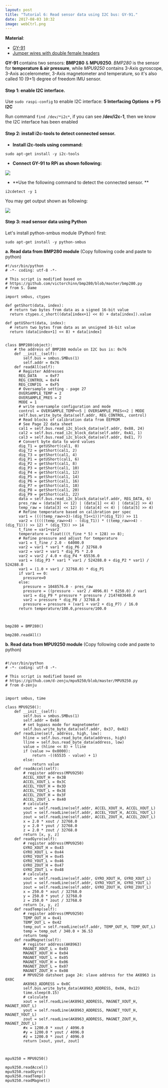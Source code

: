 ```yaml
---
layout: post
title: "Tutorial 6: Read sensor data using I2C bus: GY-91."
date: 2017-08-03 10:32
image: webCtrl.png
---
```


 
**Material**: 

 * [GY-91](http://www.dx.com/no/p/gy-91-mpu9250-bmp280-10dof-accelerometer-gyro-9-axis-sensor-module-441287?tc=NOK&gclid=EAIaIQobChMIwevggIi71QIVFWYbCh0sfANhEAkYASABEgLH__D_BwE#.WYMWqISGOUk)
 * [Jumper wires with double female headers](https://www.itead.cc/1-pin-dual-female-splittable-jumper-wire-200mm-40pcs-pack.html)

**GY-91** contains two sensors: **BMP280** & **MPU9250**.  *BMP280* is the sensor for **temperature & air pressure**, while *MPU9250* contains  3-Axis gyroscope, 3-Axis accelerometer, 3-Axis magnetometer and temperature, so it's also called 10 (9+1) degree of freedom IMU sensor. 

#### Step 1:  enable I2C interface.

Use `sudo raspi-config`  to enable I2C interface: **5 Interfacing Options -> P5 I2C**

Run command `find /dev/*i2c*`, if you can see **/dev/i2c-1**, then we know the I2C interface has been enabled 

#### Step 2:  install i2c-tools to detect connected sensor.

 * **Install i2c-tools using command:** 

~~~
sudo apt-get install -y i2c-tools
~~~

 * **Connect GY-91 to RPi as shown following:**

![](/images/RPiI2C_bb.png)


 * **Use the following command to detect the connected sensor. **

~~~
i2cdetect -y 1
~~~

You may get output shown as following: 


![](/images/i2cmap.png)


#### Step 3: read sensor data using Python

Let's install python-smbus module (Python) first:

~~~
sudo apt-get install -y python-smbus 
~~~

**a. Read data from BMP280 module** (Copy following code and paste to python)


~~~
#!/usr/bin/python
# -*- coding: utf-8 -*-

# This script is modified based on 
# https://github.com/victorchinn/bmp280/blob/master/bmp280.py
# from S. Dame

import smbus, ctypes     

def getShort(data, index):
  # return two bytes from data as a signed 16-bit value
  return ctypes.c_short((data[index+1] << 8) + data[index]).value

def getUShort(data, index):
  # return two bytes from data as an unsigned 16-bit value
  return (data[index+1] << 8) + data[index]


class BMP280(object):
    # the address of BMP280 module on I2C bus is: 0x76
    def __init__(self):
        self.bus = smbus.SMBus(1)
        self.addr = 0x76
    def readAll(self):
      # Register Addresses
      REG_DATA    = 0xF7
      REG_CONTROL = 0xF4
      REG_CONFIG  = 0xF5
      # Oversample setting - page 27
      OVERSAMPLE_TEMP = 2
      OVERSAMPLE_PRES = 2
      MODE = 1
      # write oversample configuration and mode
      control = OVERSAMPLE_TEMP<<5 | OVERSAMPLE_PRES<<2 | MODE
      self.bus.write_byte_data(self.addr, REG_CONTROL, control)
      # Read blocks of calibration data from EEPROM
      # See Page 22 data sheet
      cal1 = self.bus.read_i2c_block_data(self.addr, 0x88, 24)
      cal2 = self.bus.read_i2c_block_data(self.addr, 0xA1, 1)
      cal3 = self.bus.read_i2c_block_data(self.addr, 0xE1, 7)
      # Convert byte data to word values
      dig_T1 = getUShort(cal1, 0)
      dig_T2 = getShort(cal1, 2)
      dig_T3 = getShort(cal1, 4)
      dig_P1 = getUShort(cal1, 6)
      dig_P2 = getShort(cal1, 8)
      dig_P3 = getShort(cal1, 10)
      dig_P4 = getShort(cal1, 12)
      dig_P5 = getShort(cal1, 14)
      dig_P6 = getShort(cal1, 16)
      dig_P7 = getShort(cal1, 18)
      dig_P8 = getShort(cal1, 20)
      dig_P9 = getShort(cal1, 22)
      data = self.bus.read_i2c_block_data(self.addr, REG_DATA, 6)
      pres_raw = (data[0] << 12) | (data[1] << 4) | (data[2] >> 4)
      temp_raw = (data[3] << 12) | (data[4] << 4) | (data[5] >> 4)
      # Refine temperature based on calibration per spec
      var1 = ((((temp_raw>>3)-(dig_T1<<1)))*(dig_T2)) >> 11
      var2 = (((((temp_raw>>4) - (dig_T1)) * ((temp_raw>>4) - (dig_T1))) >> 12) * (dig_T3)) >> 14
      t_fine = var1+var2
      temperature = float(((t_fine * 5) + 128) >> 8);
      # Refine pressure and adjust for temperature
      var1 = t_fine / 2.0 - 64000.0
      var2 = var1 * var1 * dig_P6 / 32768.0
      var2 = var2 + var1 * dig_P5 * 2.0
      var2 = var2 / 4.0 + dig_P4 * 65536.0
      var1 = (dig_P3 * var1 * var1 / 524288.0 + dig_P2 * var1) / 524288.0
      var1 = (1.0 + var1 / 32768.0) * dig_P1
      if var1 == 0:
        pressure=0
      else:
        pressure = 1048576.0 - pres_raw
        pressure = ((pressure - var2 / 4096.0) * 6250.0) / var1
        var1 = dig_P9 * pressure * pressure / 2147483648.0
        var2 = pressure * dig_P8 / 32768.0
        pressure = pressure + (var1 + var2 + dig_P7) / 16.0
      return temperature/100.0,pressure/100.0


        
bmp280 = BMP280()

bmp280.readAll()

~~~


**b. Read data from MPU9250 module** (Copy following code and paste to python)





~~~

#!/usr/bin/python
# -*- coding: utf-8 -*-

# This script is modified based on 
# https://github.com/d-zenju/mpu9250/blob/master/MPU9250.py
# from d-zenju


import smbus, time

class MPU9250():
    def __init__(self):
        self.bus = smbus.SMBus(1) 
        self.addr = 0x68 
        # set bypass mode for magnetometer
        self.bus.write_byte_data(self.addr, 0x37, 0x02)        
    def readLine(self, address, high, low):
        hline = self.bus.read_byte_data(address, high)
        lline = self.bus.read_byte_data(address, low)
        value = (hline << 8) + lline        
        if (value >= 0x8000):
            return -((65535 - value) + 1)
        else:
            return value
    def readAccel(self):
        # register address(MPU9250)
        ACCEL_XOUT_H = 0x3B
        ACCEL_XOUT_L = 0x3C
        ACCEL_YOUT_H = 0x3D
        ACCEL_YOUT_L = 0x3E
        ACCEL_ZOUT_H = 0x3F
        ACCEL_ZOUT_L = 0x40
        # calculate
        xout = self.readLine(self.addr, ACCEL_XOUT_H, ACCEL_XOUT_L)
        yout = self.readLine(self.addr, ACCEL_YOUT_H, ACCEL_YOUT_L)
        zout = self.readLine(self.addr, ACCEL_ZOUT_H, ACCEL_ZOUT_L)
        x = 2.0 * xout / 32768.0
        y = 2.0 * yout / 32768.0
        z = 2.0 * zout / 32768.0
        return [x, y, z]
    def readGyro(self):
        # register address(MPU9250)
        GYRO_XOUT_H = 0x43
        GYRO_XOUT_L = 0x44
        GYRO_YOUT_H = 0x45
        GYRO_YOUT_L = 0x46
        GYRO_ZOUT_H = 0x47
        GYRO_ZOUT_L = 0x48
        # calculate
        xout = self.readLine(self.addr, GYRO_XOUT_H, GYRO_XOUT_L)
        yout = self.readLine(self.addr, GYRO_YOUT_H, GYRO_YOUT_L)
        zout = self.readLine(self.addr, GYRO_ZOUT_H, GYRO_ZOUT_L)
        x = 250.0 * xout / 32768.0
        y = 250.0 * yout / 32768.0
        z = 250.0 * zout / 32768.0
        return [x, y, z]
    def readTemp(self):
        # register address(MPU9250)
        TEMP_OUT_H = 0x41
        TEMP_OUT_L = 0x42
        temp_out = self.readLine(self.addr, TEMP_OUT_H, TEMP_OUT_L)
        temp = temp_out / 340.0 + 36.53
        return temp
    def readMagnet(self):    
        # register address(AK8963)
        MAGNET_XOUT_L = 0x03
        MAGNET_XOUT_H = 0x04
        MAGNET_YOUT_L = 0x05
        MAGNET_YOUT_H = 0x06
        MAGNET_ZOUT_L = 0x07
        MAGNET_ZOUT_H = 0x08
        # MPU9250 datsheet page 24: slave address for the AK8963 is 0X0C
        AK8963_ADDRESS = 0x0C
        self.bus.write_byte_data(AK8963_ADDRESS, 0x0A, 0x12)
        time.sleep(0.15)
        # calculate
        xout = self.readLine(AK8963_ADDRESS, MAGNET_XOUT_H, MAGNET_XOUT_L)
        yout = self.readLine(AK8963_ADDRESS, MAGNET_YOUT_H, MAGNET_YOUT_L)
        zout = self.readLine(AK8963_ADDRESS, MAGNET_ZOUT_H, MAGNET_ZOUT_L)
        #x = 1200.0 * xout / 4096.0
        #y = 1200.0 * yout / 4096.0
        #z = 1200.0 * zout / 4096.0
        return [xout, yout, zout]



mpu9250 = MPU9250()

mpu9250.readAccel()
mpu9250.readGyro()
mpu9250.readTemp()
mpu9250.readMagnet()


~~~




  





